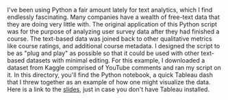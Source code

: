 I've been using Python a fair amount lately for text analytics, which I find endlessly fascinating. 
Many companies have a wealth of free-text data that they are doing very little with. The original application
of this Python script was for the purpose of analyzing user survey data after they had finished a course. 
The text-based data was joined back to other qualitative metrics like course ratings, and additional course metadata.
I designed the script to be as "plug and play" as possible so that it could be used with other text-based
datasets with minimal editing. For this example, I downloaded a dataset from Kaggle comprised of YouTube
comments and ran my script on it. In this directory, you'll find the Python notebook, a quick Tableau dash
that I threw together as an example of how one might visualize the data. Here is a link to the [slides](https://docs.google.com/presentation/d/1Ey0Azuwr7El9pQI365ziEqAk1YaIRl1Hc0RkRXvXyXc/edit?usp=sharing), just in 
case you don't have Tableau installed.
